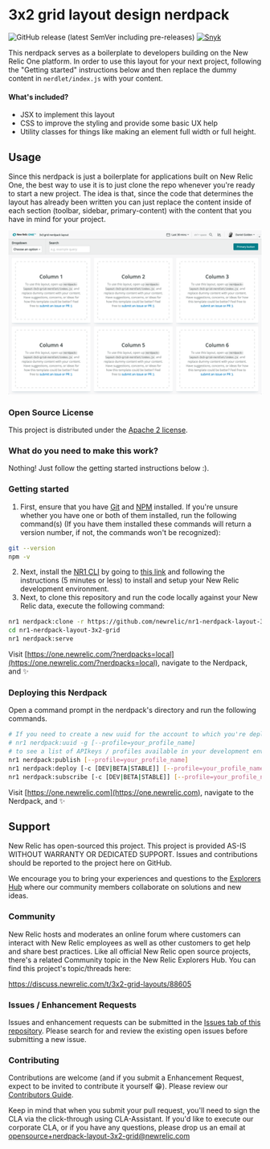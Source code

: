 # 3x2 grid layout design nerdpack
![GitHub release (latest SemVer including pre-releases)](https://img.shields.io/github/v/release/newrelic/nr1-nerdpack-layout-3x2-grid?include_prereleases&sort=semver) [![Snyk](https://snyk.io/test/github/newrelic/nr1-nerdpack-layout-3x2-grid/badge.svg)](https://snyk.io/test/github/newrelic/nr1-nerdpack-layout-3x2-grid)

This nerdpack serves as a boilerplate to developers building on the New Relic One platform. In order to use this layout for your next project, following the "Getting started" instructions below and then replace the dummy content in `nerdlet/index.js` with your content.

#### What's included?
- JSX to implement this layout
- CSS to improve the styling and provide some basic UX help
- Utility classes for things like making an element full width or full height.

## Usage

Since this nerdpack is just a boilerplate for applications built on New Relic One, the best way to use it is to just clone the repo whenever you're ready to start a new project. The idea is that, since the code that determines the layout has already been written you can just replace the content inside of each section (toolbar, sidebar, primary-content) with the content that you have in mind for your project.

![screenshot of this project](assets/screenshot.png)

### Open Source License

This project is distributed under the [Apache 2 license](LICENSE).

### What do you need to make this work?
Nothing! Just follow the getting started instructions below :).

### Getting started
1. First, ensure that you have [Git](https://git-scm.com/book/en/v2/Getting-Started-Installing-Git) and [NPM](https://www.npmjs.com/get-npm) installed. If you're unsure whether you have one or both of them installed, run the following command(s) (If you have them installed these commands will return a version number, if not, the commands won't be recognized):
```bash
git --version
npm -v
```
2. Next, install the [NR1 CLI](https://one.newrelic.com/launcher/developer-center.launcher) by going to [this link](https://one.newrelic.com/launcher/developer-center.launcher) and following the instructions (5 minutes or less) to install and setup your New Relic development environment.
3. Next, to clone this repository and run the code locally against your New Relic data, execute the following command:

```bash
nr1 nerdpack:clone -r https://github.com/newrelic/nr1-nerdpack-layout-3x2-grid.git
cd nr1-nerdpack-layout-3x2-grid
nr1 nerdpack:serve
```

Visit [https://one.newrelic.com/?nerdpacks=local](https://one.newrelic.com/?nerdpacks=local), navigate to the Nerdpack, and :sparkles:

### Deploying this Nerdpack

Open a command prompt in the nerdpack's directory and run the following commands.

```bash
# If you need to create a new uuid for the account to which you're deploying this Nerdpack, use the following
# nr1 nerdpack:uuid -g [--profile=your_profile_name]
# to see a list of APIkeys / profiles available in your development environment, run nr1 credentials:list
nr1 nerdpack:publish [--profile=your_profile_name]
nr1 nerdpack:deploy [-c [DEV|BETA|STABLE]] [--profile=your_profile_name]
nr1 nerdpack:subscribe [-c [DEV|BETA|STABLE]] [--profile=your_profile_name]
```

Visit [https://one.newrelic.com](https://one.newrelic.com), navigate to the Nerdpack, and :sparkles:

## Support

New Relic has open-sourced this project. This project is provided AS-IS WITHOUT WARRANTY OR DEDICATED SUPPORT. Issues and contributions should be reported to the project here on GitHub.

We encourage you to bring your experiences and questions to the [Explorers Hub](https://discuss.newrelic.com) where our community members collaborate on solutions and new ideas.

### Community

New Relic hosts and moderates an online forum where customers can interact with New Relic employees as well as other customers to get help and share best practices. Like all official New Relic open source projects, there's a related Community topic in the New Relic Explorers Hub. You can find this project's topic/threads here:

https://discuss.newrelic.com/t/3x2-grid-layouts/88605

### Issues / Enhancement Requests

Issues and enhancement requests can be submitted in the [Issues tab of this repository](../../issues). Please search for and review the existing open issues before submitting a new issue.

### Contributing

Contributions are welcome (and if you submit a Enhancement Request, expect to be invited to contribute it yourself :grin:). Please review our [Contributors Guide](CONTRIBUTING.md).

Keep in mind that when you submit your pull request, you'll need to sign the CLA via the click-through using CLA-Assistant. If you'd like to execute our corporate CLA, or if you have any questions, please drop us an email at opensource+nerdpack-layout-3x2-grid@newrelic.com
